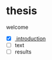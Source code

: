 # thesis

welcome
* [X] [ introduction](https://github.com/ecparke/thesis/blob/master/introduction.md)
* [ ] text
* [ ] results
